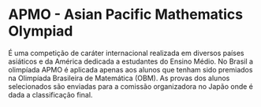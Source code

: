 # APMO - Asian Pacific Mathematics Olympiad

É uma competição de caráter internacional realizada em diversos países asiáticos e da América dedicada a estudantes do Ensino Médio. No Brasil a olimpíada APMO é aplicada apenas aos alunos que tenham sido premiados na Olimpíada Brasileira de Matemática (OBM). As provas dos alunos selecionados são enviadas para a comissão organizadora no Japão onde é dada a classificação final.

